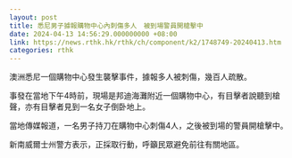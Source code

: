```yaml
---
layout: post
title: 悉尼男子據報購物中心內刺傷多人　被到場警員開槍擊中
date: 2024-04-13 14:56:29.000000000 +08:00
link: https://news.rthk.hk/rthk/ch/component/k2/1748749-20240413.htm
categories: rthk
---
```


澳洲悉尼一個購物中心發生襲擊事件，據報多人被刺傷，幾百人疏散。

事發在當地下午4時前，現場是邦迪海灘附近一個購物中心，有目擊者說聽到槍聲，亦有目擊者見到一名女子倒卧地上。

當地傳媒報道，一名男子持刀在購物中心刺傷4人，之後被到場的警員開槍擊中。

新南威爾士州警方表示，正採取行動，呼籲民眾避免前往有關地區。
